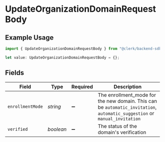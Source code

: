 # UpdateOrganizationDomainRequestBody

## Example Usage

```typescript
import { UpdateOrganizationDomainRequestBody } from "@clerk/backend-sdk/models/operations";

let value: UpdateOrganizationDomainRequestBody = {};
```

## Fields

| Field                                                                                                                     | Type                                                                                                                      | Required                                                                                                                  | Description                                                                                                               |
| ------------------------------------------------------------------------------------------------------------------------- | ------------------------------------------------------------------------------------------------------------------------- | ------------------------------------------------------------------------------------------------------------------------- | ------------------------------------------------------------------------------------------------------------------------- |
| `enrollmentMode`                                                                                                          | *string*                                                                                                                  | :heavy_minus_sign:                                                                                                        | The enrollment_mode for the new domain. This can be `automatic_invitation`, `automatic_suggestion` or `manual_invitation` |
| `verified`                                                                                                                | *boolean*                                                                                                                 | :heavy_minus_sign:                                                                                                        | The status of the domain's verification                                                                                   |